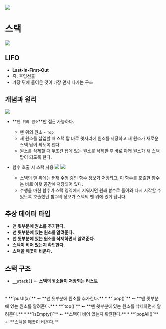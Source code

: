 ![](https://velog.velcdn.com/images/chan9708/post/49ed90b9-4631-4653-b171-e378b5ba7e98/image.png)


# 스택

![](https://velog.velcdn.com/images/chan9708/post/8163210b-386c-4330-bacd-7cffee2ea961/image.png)

## LIFO
* **Last-In-First-Out**
* 즉, 후입선출
* 가장 뒤에 들어온 것이 가장 먼저 나가는 구조

## 개념과 원리

![](https://velog.velcdn.com/images/chan9708/post/1d4ef93e-aefd-4f36-b129-579414e1bc2a/image.png)

* **`맨 위의 원소`**만 접근 가능하다.
  * 맨 위의 원소 - `Top`
  * 새 원소를 삽입할 때 스택 탑 바로 윗자리에 원소를 저장하고 새 원소가 새로운 스택 탑이 되도록 한다.
  * 원소를 삭제할 때 무조건 탑에 있는 원소를 삭제한 후 바로 아래 원소가 새 스택 탑이 되도록 한다.

* 함수 호출 시 스택 사용
![](https://velog.velcdn.com/images/chan9708/post/a0b2439d-680f-409f-94db-4f29e313945b/image.png)
![](https://velog.velcdn.com/images/chan9708/post/a4bd330d-2c93-442b-92cf-b00e1c23525b/image.png)
  * 스택의 맨 위에는 현재 수행 중인 함수 정보가 저장되고, 이 함수를 호출한 함수는 바로 아랫 공간에 저장되어 있다.
  * 수행을 마친 함수가 스택 영역에서 지워지면 원래 함수로 돌아와 다시 시작할 수 있도록 호출했던 함수의 정보가 스택의 맨 위에 있게 됩니다.
  
## 추상 데이터 타입
>
* **맨 윗부분에 원소를 추가한다.**
* **맨 윗부분에 있는 원소를 알려준다.**
* **맨 윗부분에 있는 원소를 삭제하면서 알려준다.**
* **스택이 비어 있는지 확인한다.**
* **스택을 깨끗이 비운다.**

## 스택 구조
>
* **`__stack[]`** 🠔 **스택의 원소들이 저장되는 리스트** 
<br>
* **`push(x)`** 🠔 **맨 윗부분에 원소를 추가한다.**
* **`pop()`** 🠔 **맨 윗부분에 있는 원소를 알려준다.**
* **`top()`** 🠔 **맨 윗부분에 있는 원소를 삭제하면서 알려준다.**
* **`isEmpty()`** 🠔 **스택이 비어 있는지 확인한다.**
* **`popAll()`** 🠔 **스택을 깨끗이 비운다.**

